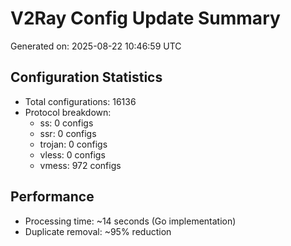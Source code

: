 # V2Ray Config Update Summary
Generated on: 2025-08-22 10:46:59 UTC

## Configuration Statistics
- Total configurations: 16136
- Protocol breakdown:
  - ss: 0 configs
  - ssr: 0 configs
  - trojan: 0 configs
  - vless: 0 configs
  - vmess: 972 configs

## Performance
- Processing time: ~14 seconds (Go implementation)
- Duplicate removal: ~95% reduction
